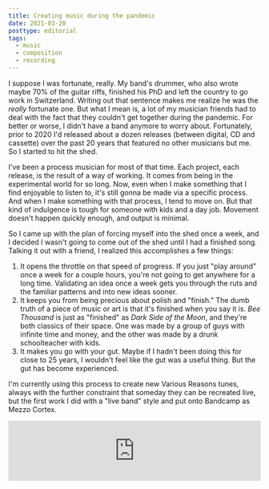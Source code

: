 ```yaml
---
title: Creating music during the pandemic
date: 2021-03-20
posttype: editorial
tags:
  - music
  - composition
  - recording
---
```


I suppose I was fortunate, really. My band's drummer, who also wrote maybe 70% of the guitar riffs, finished his PhD and left the country to go work in Switzerland. Writing out that sentence makes me realize he was the *really* fortunate one. But what I mean is, a lot of my musician friends had to deal with the fact that they couldn't get together during the pandemic. For better or worse, I didn't have a band anymore to worry about.  Fortunately, prior to 2020 I'd released about a dozen releases (between digital, CD and cassette) over the past 20 years that featured no other musicians but me. So I started to hit the shed.

I've been a process musician for most of that time. Each project, each release, is the result of a way of working. It comes from being in the experimental world for so long. Now, even when I make something that I find enjoyable to listen to, it's still gonna be made via a specific process. And when I make something with that process, I tend to move on. But that kind of indulgence is tough for someone with kids and a day job. Movement doesn't happen quickly enough, and output is minimal.

So I came up with the plan of forcing myself into the shed once a week, and I decided I wasn't going to come out of the shed until I had a finished song.  Talking it out with a friend, I realized this accomplishes a few things:
1. It opens the throttle on that speed of progress. If you just "play around" once a week for a couple hours, you're not going to get anywhere for a long time. Validating an idea once a week gets you through the ruts and the familiar patterns and into new ideas sooner.
2. It keeps you from being precious about polish and "finish." The dumb truth of a piece of music or art is that it's finished when you say it is. *Bee Thousand* is just as "finished" as *Dark Side of the Moon*, and they're both classics of their space. One was made by a group of guys with infinite time and money, and the other was made by a drunk schoolteacher with kids.
3. It makes you go with your gut. Maybe if I hadn't been doing this for close to 25 years, I wouldn't feel like the gut was a useful thing. But the gut has become experienced.

I'm currently using this process to create new Various Reasons tunes, always with the further constraint that someday they can be recreated live, but the first work I did with a "live band" style and put onto Bandcamp as Mezzo Cortex.

<iframe style="border: 0; width: 100%; height: 120px;" src="https://bandcamp.com/EmbeddedPlayer/album=4022765204/size=large/bgcol=ffffff/linkcol=f171a2/tracklist=false/artwork=small/transparent=true/" seamless><a href="https://mezzocortex.bandcamp.com/album/a-litany-of-bad-news">A Litany of Bad News by mezzo cortex</a></iframe>
